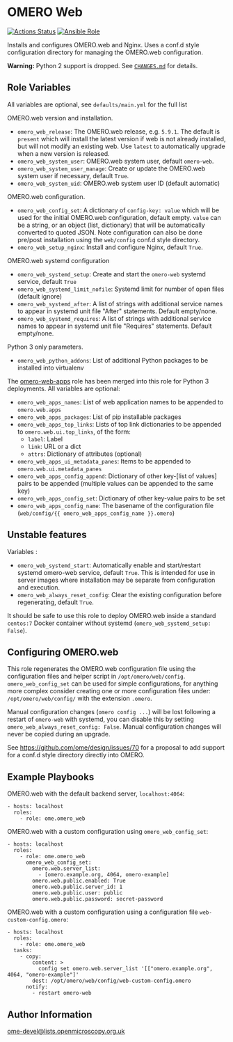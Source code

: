 OMERO Web
=========

[![Actions Status](https://github.com/ome/ansible-role-omero-web/workflows/Molecule/badge.svg)](https://github.com/ome/ansible-role-omero-web/actions)
[![Ansible Role](https://img.shields.io/ansible/role/41131.svg)](https://galaxy.ansible.com/ome/omero_web/)

Installs and configures OMERO.web and Nginx.
Uses a conf.d style configuration directory for managing the OMERO.web configuration.

**Warning:** Python 2 support is dropped.
See [`CHANGES.md`](./CHANGES.md) for details.


Role Variables
--------------

All variables are optional, see `defaults/main.yml` for the full list

OMERO.web version and installation.
- `omero_web_release`: The OMERO.web release, e.g. `5.9.1`.
  The default is `present` which will install the latest version if web is not already installed, but will not modify an existing web.
  Use `latest` to automatically upgrade when a new version is released.
- `omero_web_system_user`: OMERO.web system user, default `omero-web`.
- `omero_web_system_user_manage`: Create or update the OMERO.web system user if necessary, default `True`.
- `omero_web_system_uid`: OMERO.web system user ID (default automatic)

OMERO.web configuration.
- `omero_web_config_set`: A dictionary of `config-key: value` which will be used for the initial OMERO.web configuration, default empty.
  `value` can be a string, or an object (list, dictionary) that will be automatically converted to quoted JSON.
  Note configuration can also be done pre/post installation using the `web/config` conf.d style directory.
- `omero_web_setup_nginx`: Install and configure Nginx, default `True`.

OMERO.web systemd configuration
- `omero_web_systemd_setup`: Create and start the `omero-web` systemd service, default `True`
- `omero_web_systemd_limit_nofile`: Systemd limit for number of open files (default ignore)
- `omero_web_systemd_after`: A list of strings with additional service names to appear in systemd unit file "After" statements. Default empty/none.
- `omero_web_systemd_requires`: A list of strings with additional service names to appear in systemd unit file "Requires" statements. Default empty/none.

Python 3 only parameters.
- `omero_web_python_addons`: List of additional Python packages to be installed into virtualenv

The [omero-web-apps](https://galaxy.ansible.com/ome/omero_web_apps) role has been merged into this role for Python 3 deployments.
All variables are optional:
- `omero_web_apps_names`: List of web application names to be appended to `omero.web.apps`
- `omero_web_apps_packages`: List of pip installable packages
- `omero_web_apps_top_links`: Lists of top link dictionaries to be appended to `omero.web.ui.top_links`, of the form:
  - `label`: Label
  - `link`: URL or a dict
  - `attrs`: Dictionary of attributes (optional)
- `omero_web_apps_ui_metadata_panes`: Items to be appended to `omero.web.ui.metadata_panes`
- `omero_web_apps_config_append`: Dictionary of other key-[list of values] pairs to be appended (multiple values can be appended to the same key)
- `omero_web_apps_config_set`: Dictionary of other key-value pairs to be set
- `omero_web_apps_config_name`: The basename of the configuration file (`web/config/{{ omero_web_apps_config_name }}.omero`)



Unstable features
-----------------

Variables :
- `omero_web_systemd_start`: Automatically enable and start/restart systemd omero-web service, default `True`.
  This is intended for use in server images where installation may be separate from configuration and execution.
- `omero_web_always_reset_config`: Clear the existing configuration before regenerating, default `True`.

It should be safe to use this role to deploy OMERO.web inside a standard `centos:7` Docker container without systemd (`omero_web_systemd_setup: False`).



Configuring OMERO.web
---------------------

This role regenerates the OMERO.web configuration file using the configuration files and helper script in `/opt/omero/web/config`.
`omero_web_config_set` can be used for simple configurations, for anything more complex consider creating one or more configuration files under: `/opt/omero/web/config/` with the extension `.omero`.

Manual configuration changes (`omero config ...`) will be lost following a restart of `omero-web` with systemd, you can disable this by setting `omero_web_always_reset_config: False`.
Manual configuration changes will never be copied during an upgrade.

See https://github.com/ome/design/issues/70 for a proposal to add support for a conf.d style directory directly into OMERO.


Example Playbooks
-----------------

OMERO.web with the default backend server, `localhost:4064`:

    - hosts: localhost
      roles:
        - role: ome.omero_web

OMERO.web with a custom configuration using `omero_web_config_set`:

    - hosts: localhost
      roles:
        - role: ome.omero_web
          omero_web_config_set:
            omero.web.server_list:
              - [omero.example.org, 4064, omero-example]
            omero.web.public.enabled: True
            omero.web.public.server_id: 1
            omero.web.public.user: public
            omero.web.public.password: secret-password

OMERO.web with a custom configuration using a configuration file `web-custom-config.omero`:

    - hosts: localhost
      roles:
        - role: ome.omero_web
      tasks:
        - copy:
            content: >
              config set omero.web.server_list '[["omero.example.org", 4064, "omero-example"]'
            dest: /opt/omero/web/config/web-custom-config.omero
          notify:
            - restart omero-web


Author Information
------------------

ome-devel@lists.openmicroscopy.org.uk
